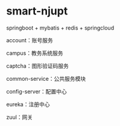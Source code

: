 # smart-njupt
springboot + mybatis + redis + springcloud

account：账号服务

campus：教务系统服务

captcha：图形验证码服务

common-service：公共服务模块

config-server：配置中心

eureka：注册中心

zuul：网关
